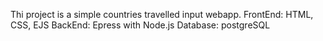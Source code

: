 Thi project is a simple countries travelled input webapp.
FrontEnd: HTML, CSS, EJS
BackEnd: Epress with Node.js
Database: postgreSQL
